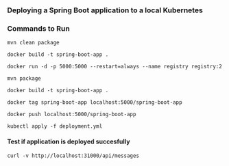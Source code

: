 ### Deploying a Spring Boot application to a local Kubernetes 

### Commands to Run 
`mvn clean package`

`docker build -t spring-boot-app .`

`docker run -d -p 5000:5000 --restart=always --name registry registry:2`

`mvn package`

`docker build -t spring-boot-app .`

`docker tag spring-boot-app localhost:5000/spring-boot-app`

`docker push localhost:5000/spring-boot-app`

`kubectl apply -f deployment.yml`

#### Test if application is deployed succesfully
`curl -v http://localhost:31000/api/messages`
